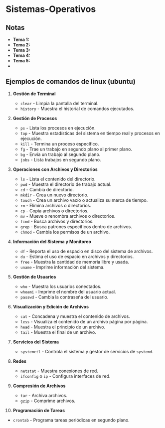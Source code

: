 # Sistemas-Operativos

## Notas

- **Tema 1:** 
- **Tema 2:**
- **Tema 3:**
- **Tema 4:**
- **Tema 5:**
- 
## Ejemplos de comandos de linux (ubuntu)

1. **Gestión de Terminal**
   - `clear` - Limpia la pantalla del terminal.
   - `history` - Muestra el historial de comandos ejecutados.

2. **Gestión de Procesos**
   - `ps` - Lista los procesos en ejecución.
   - `top` - Muestra estadísticas del sistema en tiempo real y procesos en ejecución.
   - `kill` - Termina un proceso específico.
   - `fg` - Trae un trabajo en segundo plano al primer plano.
   - `bg` - Envía un trabajo al segundo plano.
   - `jobs` - Lista trabajos en segundo plano.

3. **Operaciones con Archivos y Directorios**
   - `ls` - Lista el contenido del directorio.
   - `pwd` - Muestra el directorio de trabajo actual.
   - `cd` - Cambia de directorio.
   - `mkdir` - Crea un nuevo directorio.
   - `touch` - Crea un archivo vacío o actualiza su marca de tiempo.
   - `rm` - Elimina archivos o directorios.
   - `cp` - Copia archivos o directorios.
   - `mv` - Mueve o renombra archivos o directorios.
   - `find` - Busca archivos y directorios.
   - `grep` - Busca patrones específicos dentro de archivos.
   - `chmod` - Cambia los permisos de un archivo.

4. **Información del Sistema y Monitoreo**
   - `df` - Reporta el uso de espacio en disco del sistema de archivos.
   - `du` - Estima el uso de espacio en archivos y directorios.
   - `free` - Muestra la cantidad de memoria libre y usada.
   - `uname` - Imprime información del sistema.

5. **Gestión de Usuarios**
   - `who` - Muestra los usuarios conectados.
   - `whoami` - Imprime el nombre del usuario actual.
   - `passwd` - Cambia la contraseña del usuario.

6. **Visualización y Edición de Archivos**
   - `cat` - Concadena y muestra el contenido de archivos.
   - `less` - Visualiza el contenido de un archivo página por página.
   - `head` - Muestra el principio de un archivo.
   - `tail` - Muestra el final de un archivo.

7. **Servicios del Sistema**
   - `systemctl` - Controla el sistema y gestor de servicios de `systemd`.

8. **Redes**
   - `netstat` - Muestra conexiones de red.
   - `ifconfig` o `ip` - Configura interfaces de red.

9. **Compresión de Archivos**
   - `tar` - Archiva archivos.
   - `gzip` - Comprime archivos.

10. **Programación de Tareas**
   - `crontab` - Programa tareas periódicas en segundo plano.
